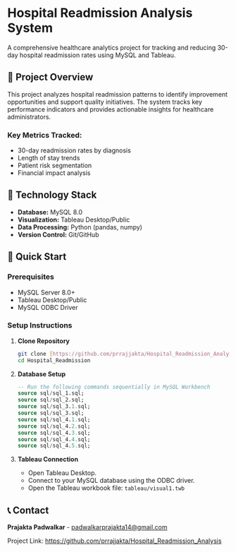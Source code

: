 # Hospital Readmission Analysis System

A comprehensive healthcare analytics project for tracking and reducing 30-day hospital readmission rates using MySQL and Tableau.

## 🏥 Project Overview

This project analyzes hospital readmission patterns to identify improvement opportunities and support quality initiatives. The system tracks key performance indicators and provides actionable insights for healthcare administrators.

### Key Metrics Tracked:
- 30-day readmission rates by diagnosis
- Length of stay trends
- Patient risk segmentation
- Financial impact analysis

## 🔧 Technology Stack

- **Database:** MySQL 8.0
- **Visualization:** Tableau Desktop/Public
- **Data Processing:** Python (pandas, numpy)
- **Version Control:** Git/GitHub

## 🚀 Quick Start

### Prerequisites
- MySQL Server 8.0+
- Tableau Desktop/Public
- MySQL ODBC Driver

### Setup Instructions
1.  **Clone Repository**
    ```bash
    git clone [https://github.com/prrajjakta/Hospital_Readmission_Analysis.git](https://github.com/prrajjakta/Hospital_Readmission_Analysis.git)
    cd Hospital_Readmission
    ```

2.  **Database Setup**
    ```sql
    -- Run the following commands sequentially in MySQL Workbench
    source sql/sql_1.sql;
    source sql/sql_2.sql;
    source sql/sql_3.1.sql;
    source sql/sql_3.sql;
    source sql/sql_4.1.sql;
    source sql/sql_4.2.sql;
    source sql/sql_4.3.sql;
    source sql/sql_4.4.sql;
    source sql/sql_4.5.sql;
    ```

3.  **Tableau Connection**
    - Open Tableau Desktop.
    - Connect to your MySQL database using the ODBC driver.
    - Open the Tableau workbook file: `tableau/visual1.twb`

## 📞 Contact

**Prajakta Padwalkar** - padwalkarprajakta14@gmail.com

Project Link: https://github.com/prrajjakta/Hospital_Readmission_Analysis